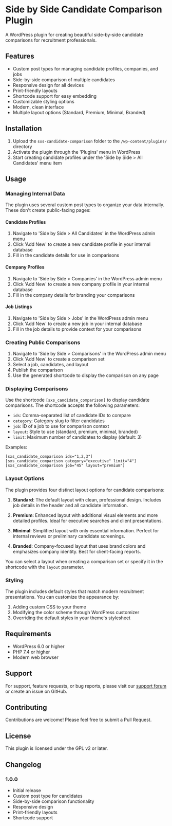 # Side by Side Candidate Comparison Plugin

A WordPress plugin for creating beautiful side-by-side candidate comparisons for recruitment professionals.

## Features

- Custom post types for managing candidate profiles, companies, and jobs
- Side-by-side comparison of multiple candidates
- Responsive design for all devices
- Print-friendly layouts
- Shortcode support for easy embedding
- Customizable styling options
- Modern, clean interface
- Multiple layout options (Standard, Premium, Minimal, Branded)

## Installation

1. Upload the `sxs-candidate-comparison` folder to the `/wp-content/plugins/` directory
2. Activate the plugin through the 'Plugins' menu in WordPress
3. Start creating candidate profiles under the 'Side by Side > All Candidates' menu item

## Usage

### Managing Internal Data

The plugin uses several custom post types to organize your data internally. These don't create public-facing pages:

#### Candidate Profiles
1. Navigate to 'Side by Side > All Candidates' in the WordPress admin menu
2. Click 'Add New' to create a new candidate profile in your internal database
3. Fill in the candidate details for use in comparisons

#### Company Profiles
1. Navigate to 'Side by Side > Companies' in the WordPress admin menu
2. Click 'Add New' to create a new company profile in your internal database
3. Fill in the company details for branding your comparisons

#### Job Listings
1. Navigate to 'Side by Side > Jobs' in the WordPress admin menu
2. Click 'Add New' to create a new job in your internal database
3. Fill in the job details to provide context for your comparisons

### Creating Public Comparisons

1. Navigate to 'Side by Side > Comparisons' in the WordPress admin menu
2. Click 'Add New' to create a comparison set
3. Select a job, candidates, and layout 
4. Publish the comparison
5. Use the generated shortcode to display the comparison on any page

### Displaying Comparisons

Use the shortcode `[sxs_candidate_comparison]` to display candidate comparisons. The shortcode accepts the following parameters:

- `ids`: Comma-separated list of candidate IDs to compare
- `category`: Category slug to filter candidates
- `job`: ID of a job to use for comparison context
- `layout`: Style to use (standard, premium, minimal, branded)
- `limit`: Maximum number of candidates to display (default: 3)

Examples:

```
[sxs_candidate_comparison ids="1,2,3"]
[sxs_candidate_comparison category="executive" limit="4"]
[sxs_candidate_comparison job="45" layout="premium"]
```

### Layout Options

The plugin provides four distinct layout options for candidate comparisons:

1. **Standard**: The default layout with clean, professional design. Includes job details in the header and all candidate information.
   
2. **Premium**: Enhanced layout with additional visual elements and more detailed profiles. Ideal for executive searches and client presentations.
   
3. **Minimal**: Simplified layout with only essential information. Perfect for internal reviews or preliminary candidate screenings.
   
4. **Branded**: Company-focused layout that uses brand colors and emphasizes company identity. Best for client-facing reports.

You can select a layout when creating a comparison set or specify it in the shortcode with the `layout` parameter.

### Styling

The plugin includes default styles that match modern recruitment presentations. You can customize the appearance by:

1. Adding custom CSS to your theme
2. Modifying the color scheme through WordPress customizer
3. Overriding the default styles in your theme's stylesheet

## Requirements

- WordPress 6.0 or higher
- PHP 7.4 or higher
- Modern web browser

## Support

For support, feature requests, or bug reports, please visit our [support forum](https://wordpress.org/support/plugin/sxs-candidate-comparison/) or create an issue on GitHub.

## Contributing

Contributions are welcome! Please feel free to submit a Pull Request.

## License

This plugin is licensed under the GPL v2 or later.

## Changelog

### 1.0.0
- Initial release
- Custom post type for candidates
- Side-by-side comparison functionality
- Responsive design
- Print-friendly layouts
- Shortcode support 